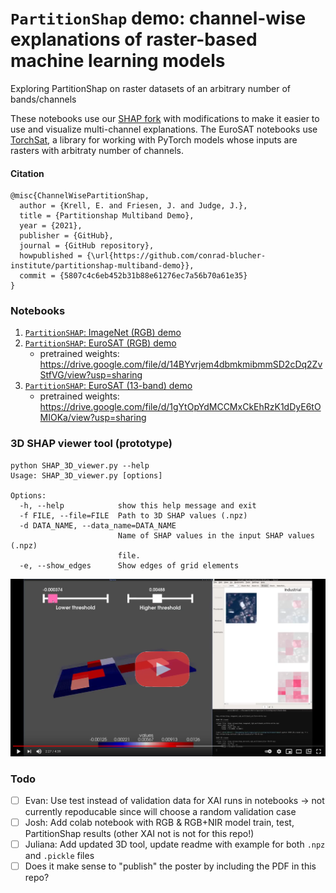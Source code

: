 # `PartitionShap` demo: channel-wise explanations of raster-based machine learning models
Exploring PartitionShap on raster datasets of an arbitrary number of bands/channels

These notebooks use our [SHAP fork](https://github.com/conrad-blucher-institute/shap) with modifications to make it easier to use and visualize multi-channel explanations. 
The EuroSAT notebooks use [TorchSat](https://github.com/sshuair/torchsat), a library for working with PyTorch models whose inputs are rasters with arbitraty number of channels. 

#### Citation

    @misc{ChannelWisePartitionShap,
      author = {Krell, E. and Friesen, J. and Judge, J.},
      title = {Partitionshap Multiband Demo},
      year = {2021},
      publisher = {GitHub},
      journal = {GitHub repository},
      howpublished = {\url{https://github.com/conrad-blucher-institute/partitionshap-multiband-demo}},
      commit = {5807c4c6eb452b31b88e61276ec7a56b70a61e35}
    }

### Notebooks

1. [`PartitionSHAP`: ImageNet (RGB) demo](PartitionSHAP_ImageNet.ipynb)
2. [`PartitionSHAP`: EuroSAT (RGB) demo](PartitionSHAP_EuroSAT_RGB.ipynb)
   * pretrained weights: https://drive.google.com/file/d/14BYvrjem4dbmkmibmmSD2cDq2ZvStfVG/view?usp=sharing
3. [`PartitionSHAP`: EuroSAT (13-band) demo](PartitionSHAP_EuroSAT_13bands.ipynb)
   * pretrained weights: https://drive.google.com/file/d/1gYtOpYdMCCMxCkEhRzK1dDyE6tOMIOKa/view?usp=sharing

### 3D SHAP viewer tool (prototype)

    python SHAP_3D_viewer.py --help
    Usage: SHAP_3D_viewer.py [options]

    Options:
      -h, --help            show this help message and exit
      -f FILE, --file=FILE  Path to 3D SHAP values (.npz)
      -d DATA_NAME, --data_name=DATA_NAME
                            Name of SHAP values in the input SHAP values (.npz)
                            file.
      -e, --show_edges      Show edges of grid elements

[<img src="play_video.png">](https://youtu.be/kNFY6ff996E)


### Todo

- [ ] Evan: Use test instead of validation data for XAI runs in notebooks -> not currently repoducable since will choose a random validation case
- [ ] Josh: Add colab notebook with RGB & RGB+NIR model train, test, PartitionShap results (other XAI not is not for this repo!)
- [ ] Juliana: Add updated 3D tool, update readme with example for both `.npz` and `.pickle` files
- [ ] Does it make sense to "publish" the poster by including the PDF in this repo?

